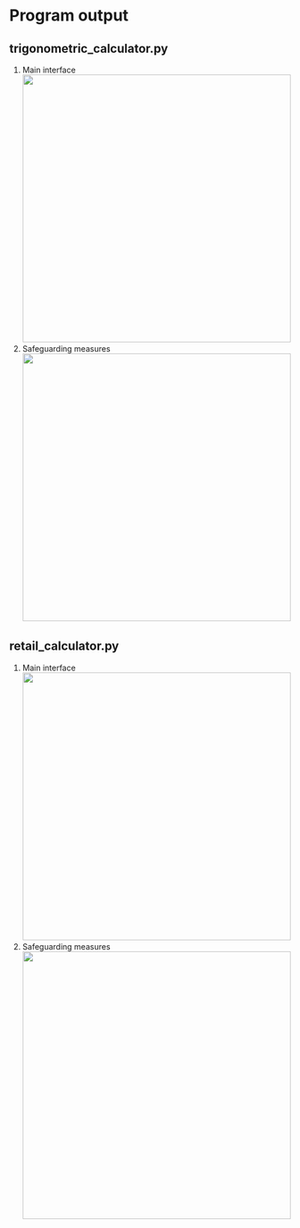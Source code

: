 # Program output

## trigonometric_calculator.py

1. Main interface<br><img src="https://github.com/hendraanggrian/IIT-ITM513/raw/assets/assignments/hw2/screenshot1_1.png" width="480">
1. Safeguarding measures<br><img src="https://github.com/hendraanggrian/IIT-ITM513/raw/assets/assignments/hw2/screenshot1_2.png" width="480">

<div style="page-break-after: always;"></div>

## retail_calculator.py

1. Main interface<br><img src="https://github.com/hendraanggrian/IIT-ITM513/raw/assets/assignments/hw2/screenshot2_1.png" width="480">
1. Safeguarding measures<br><img src="https://github.com/hendraanggrian/IIT-ITM513/raw/assets/assignments/hw2/screenshot2_2.png" width="480">
